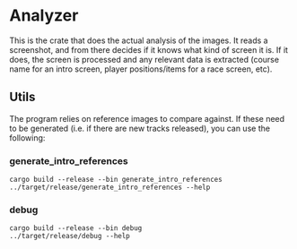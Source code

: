 # Analyzer

This is the crate that does the actual analysis of the images. It reads a
screenshot, and from there decides if it knows what kind of screen it is. If it
does, the screen is processed and any relevant data is extracted (course name
for an intro screen, player positions/items for a race screen, etc).

## Utils

The program relies on reference images to compare against. If these need to be
generated (i.e. if there are new tracks released), you can use the following:

### generate_intro_references

```
cargo build --release --bin generate_intro_references
../target/release/generate_intro_references --help
```

### debug

```
cargo build --release --bin debug
../target/release/debug --help
```
